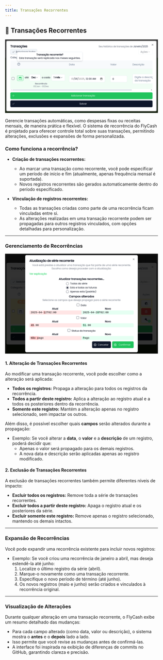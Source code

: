 ```yaml
---
title: Transações Recorrentes
---
```


## 🔁 Transações Recorrentes

<img src="../assets/recorrente-1.png" width="600px" />

Gerencie transações automáticas, como despesas fixas ou receitas mensais, de maneira prática e flexível. O sistema de recorrência do FlyCash é projetado para oferecer controle total sobre suas transações, permitindo alterações, exclusões e expansões de forma personalizada.

### **Como funciona a recorrência?**
- **Criação de transações recorrentes:** 
  - Ao marcar uma transação como recorrente, você pode especificar um período de início e fim (atualmente, apenas frequência mensal é suportada).
  - Novos registros recorrentes são gerados automaticamente dentro do período especificado.

- **Vinculação de registros recorrentes:**
  - Todas as transações criadas como parte de uma recorrência ficam vinculadas entre si.
  - As alterações realizadas em uma transação recorrente podem ser propagadas para outros registros vinculados, com opções detalhadas para personalização.

---

### **Gerenciamento de Recorrências**

<img src="../assets/transacao-recorrente-configuracao.png" width="600px" />

#### **1. Alteração de Transações Recorrentes**
Ao modificar uma transação recorrente, você pode escolher como a alteração será aplicada:
- **Todos os registros:** Propaga a alteração para todos os registros da recorrência.
- **Todos a partir deste registro:** Aplica a alteração ao registro atual e a todos os posteriores dentro da recorrência.
- **Somente este registro:** Mantém a alteração apenas no registro selecionado, sem impactar os outros.

Além disso, é possível escolher quais **campos** serão alterados durante a propagação:
- Exemplo: Se você alterar a **data**, o **valor** e a **descrição** de um registro, poderá decidir que:
  - Apenas o valor será propagado para os demais registros.
  - A nova data e descrição serão aplicadas apenas ao registro modificado.

#### **2. Exclusão de Transações Recorrentes**
A exclusão de transações recorrentes também permite diferentes níveis de impacto:
- **Excluir todos os registros:** Remove toda a série de transações recorrentes.
- **Excluir todos a partir deste registro:** Apaga o registro atual e os posteriores da série.
- **Excluir somente este registro:** Remove apenas o registro selecionado, mantendo os demais intactos.

---

### **Expansão de Recorrências**

Você pode expandir uma recorrência existente para incluir novos registros:
- Exemplo: Se você criou uma recorrência de janeiro a abril, mas deseja estendê-la até junho:
  1. Localize o último registro da série (abril).
  2. Marque-o novamente como uma transação recorrente.
  3. Especifique o novo período de término (até junho).
  4. Os novos registros (maio e junho) serão criados e vinculados à recorrência original.

---

### **Visualização de Alterações**

Durante qualquer alteração em uma transação recorrente, o FlyCash exibe um resumo detalhado das mudanças:
- Para cada campo alterado (como data, valor ou descrição), o sistema mostra o **antes** e o **depois** lado a lado.
- Isso permite que você revise as mudanças antes de confirmá-las.
- A interface foi inspirada na exibição de diferenças de commits no GitHub, garantindo clareza e precisão.

